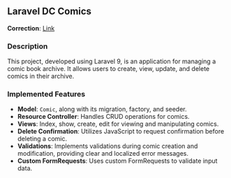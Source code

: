 ## Laravel DC Comics

**Correction**: [Link](https://github.com/Guybrush3791/bool-112-laravel-dc-comics)

### Description
This project, developed using Laravel 9, is an application for managing a comic book archive. It allows users to create, view, update, and delete comics in their archive.

### Implemented Features
- **Model**: `Comic`, along with its migration, factory, and seeder.
- **Resource Controller**: Handles CRUD operations for comics.
- **Views**: Index, show, create, edit for viewing and manipulating comics.
- **Delete Confirmation**: Utilizes JavaScript to request confirmation before deleting a comic.
- **Validations**: Implements validations during comic creation and modification, providing clear and localized error messages.
- **Custom FormRequests**: Uses custom FormRequests to validate input data.
